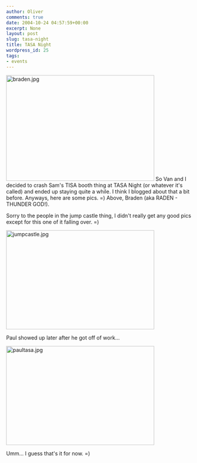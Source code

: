 ```yaml
---
author: Oliver
comments: true
date: 2004-10-24 04:57:59+00:00
excerpt: None
layout: post
slug: tasa-night
title: TASA Night
wordpress_id: 25
tags:
- events
---
```


<img alt="braden.jpg" src="http://www.oliverweb.com/images05/blog/braden.jpg" width="400" height="285" />
So Van and I decided to crash Sam's TISA booth thing at TASA Night (or whatever it's called) and ended up staying quite a while.  I think I blogged about that a bit before.  Anyways, here are some pics. =)  Above, Braden (aka RADEN - THUNDER GOD!).

Sorry to the people in the jump castle thing, I didn't really get any good pics except for this one of it falling over. =)

<img alt="jumpcastle.jpg" src="http://www.oliverweb.com/images05/blog/jumpcastle.jpg" width="400" height="267" />

Paul showed up later after he got off of work...

<img alt="paultasa.jpg" src="http://www.oliverweb.com/images05/blog/paultasa.jpg" width="400" height="267" />

Umm... I guess that's it for now. =)